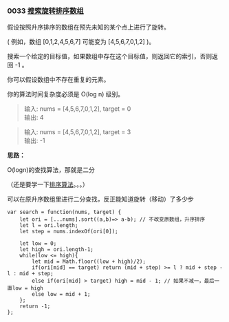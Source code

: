 ### 0033 [搜索旋转排序数组](https://leetcode-cn.com/problems/search-in-rotated-sorted-array/)

假设按照升序排序的数组在预先未知的某个点上进行了旋转。

( 例如，数组 [0,1,2,4,5,6,7] 可能变为 [4,5,6,7,0,1,2] )。

搜索一个给定的目标值，如果数组中存在这个目标值，则返回它的索引，否则返回 -1 。

你可以假设数组中不存在重复的元素。

你的算法时间复杂度必须是 O(log n) 级别。


>输入: nums = [4,5,6,7,0,1,2], target = 0
<br>输出: 4


>输入: nums = [4,5,6,7,0,1,2], target = 3
<br>输出: -1

**思路：**

O(logn)的查找算法，那就是二分

（还是要学一下[排序算法](https://www.cnblogs.com/onepixel/articles/7674659.html)。。。）

可以在原升序数组里进行二分查找，反正能知道旋转（移动）了多少步

```
var search = function(nums, target) {
    let ori = [...nums].sort((a,b)=> a-b); // 不改变原数组，升序排序
    let l = ori.length;
    let step = nums.indexOf(ori[0]);
    
    let low = 0;
    let high = ori.length-1;
    while(low <= high){
        let mid = Math.floor((low + high)/2);
        if(ori[mid] == target) return (mid + step) >= l ? mid + step - l : mid + step;
        else if(ori[mid] > target) high = mid - 1; // 如果不减一，最后一直low = high
        else low = mid + 1;
    };
    return -1;
};
```
